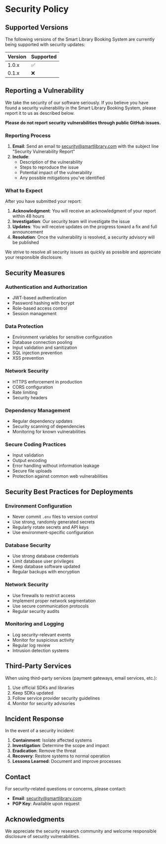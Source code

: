 # Security Policy

## Supported Versions

The following versions of the Smart Library Booking System are currently being supported with security updates:

| Version | Supported          |
| ------- | ------------------ |
| 1.0.x   | :white_check_mark: |
| 0.1.x   | :x:                |

## Reporting a Vulnerability

We take the security of our software seriously. If you believe you have found a security vulnerability in the Smart Library Booking System, please report it to us as described below.

**Please do not report security vulnerabilities through public GitHub issues.**

### Reporting Process

1. **Email**: Send an email to security@smartlibrary.com with the subject line "Security Vulnerability Report"
2. **Include**: 
   - Description of the vulnerability
   - Steps to reproduce the issue
   - Potential impact of the vulnerability
   - Any possible mitigations you've identified

### What to Expect

After you have submitted your report:

1. **Acknowledgment**: You will receive an acknowledgment of your report within 48 hours
2. **Investigation**: Our security team will investigate the issue
3. **Updates**: You will receive updates on the progress toward a fix and full announcement
4. **Resolution**: Once the vulnerability is resolved, a security advisory will be published

We strive to resolve all security issues as quickly as possible and appreciate your responsible disclosure.

## Security Measures

### Authentication and Authorization
- JWT-based authentication
- Password hashing with bcrypt
- Role-based access control
- Session management

### Data Protection
- Environment variables for sensitive configuration
- Database connection pooling
- Input validation and sanitization
- SQL injection prevention
- XSS prevention

### Network Security
- HTTPS enforcement in production
- CORS configuration
- Rate limiting
- Security headers

### Dependency Management
- Regular dependency updates
- Security scanning of dependencies
- Monitoring for known vulnerabilities

### Secure Coding Practices
- Input validation
- Output encoding
- Error handling without information leakage
- Secure file uploads
- Protection against common web vulnerabilities

## Security Best Practices for Deployments

### Environment Configuration
- Never commit `.env` files to version control
- Use strong, randomly generated secrets
- Regularly rotate secrets and API keys
- Use environment-specific configuration

### Database Security
- Use strong database credentials
- Limit database user privileges
- Keep database software updated
- Regular backups with encryption

### Network Security
- Use firewalls to restrict access
- Implement proper network segmentation
- Use secure communication protocols
- Regular security audits

### Monitoring and Logging
- Log security-relevant events
- Monitor for suspicious activity
- Regular log review
- Intrusion detection systems

## Third-Party Services

When using third-party services (payment gateways, email services, etc.):

1. Use official SDKs and libraries
2. Keep SDKs updated
3. Follow service provider security guidelines
4. Monitor for security advisories

## Incident Response

In the event of a security incident:

1. **Containment**: Isolate affected systems
2. **Investigation**: Determine the scope and impact
3. **Eradication**: Remove the threat
4. **Recovery**: Restore systems to normal operation
5. **Lessons Learned**: Document and improve processes

## Contact

For security-related questions or concerns, please contact:

- **Email**: security@smartlibrary.com
- **PGP Key**: Available upon request

## Acknowledgments

We appreciate the security research community and welcome responsible disclosure of security vulnerabilities.